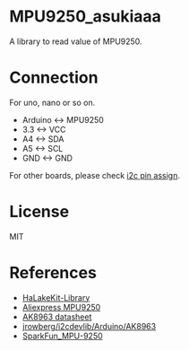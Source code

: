 # MPU9250_asukiaaa
A library to read value of MPU9250.

# Connection
For uno, nano or so on.

- Arduino <-> MPU9250
- 3.3 <-> VCC
- A4 <-> SDA
- A5 <-> SCL
- GND <-> GND

For other boards, please check [i2c pin assign](https://www.arduino.cc/en/Reference/Wire).

# License
MIT

# References
- [HaLakeKit-Library](https://github.com/nyampass/HaLakeKit-Library)
- [Aliexpress MPU9250](https://www.aliexpress.com/wholesale?catId=0&initiative_id=AS_20170706234529&SearchText=MPU9250)
- [AK8963 datasheet](https://strawberry-linux.com/pub/AK8963.pdf)
- [jrowberg/i2cdevlib/Arduino/AK8963](https://github.com/jrowberg/i2cdevlib/tree/master/Arduino/AK8963)
- [SparkFun_MPU-9250](https://github.com/sparkfun/SparkFun_MPU-9250_Breakout_Arduino_Library/blob/master/src/MPU9250.cpp)
